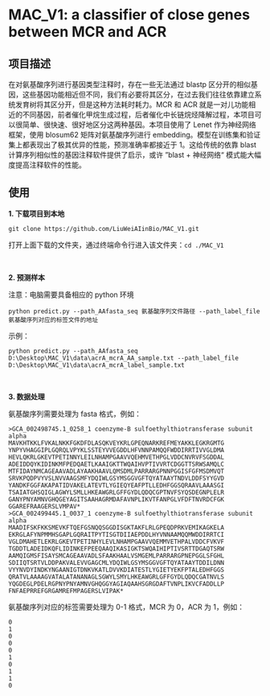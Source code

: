 # MAC_V1: a classifier of close genes between MCR and ACR

## 项目描述
在对氨基酸序列进行基因类型注释时，存在一些无法通过 blastp 区分开的相似基因，这些基因功能相近但不同，我们有必要将其区分，在过去我们往往依靠建立系统发育树将其区分开，但是这种方法耗时耗力。MCR 和 ACR 就是一对儿功能相近的不同基因，前者催化甲烷生成过程，后者催化中长链烷烃降解过程，本项目可以很简单、很快速、很好地区分这两种基因。本项目使用了 Lenet 作为神经网络框架，使用 blosum62 矩阵对氨基酸序列进行 embedding。模型在训练集和验证集上都表现出了极其优异的性能，预测准确率都接近于 1。这给传统的依靠 blast 计算序列相似性的基因注释软件提供了启示，或许 ”blast + 神经网络“ 模式能大幅度提高注释软件的性能。


## 使用
**1. 下载项目到本地**

	git clone https://github.com/LiuWeiAIinBio/MAC_V1.git

打开上面下载的文件夹，通过终端命令行进入该文件夹：`cd ./MAC_V1`

<br/>

**2. 预测样本**

注意：电脑需要具备相应的 python 环境

	python predict.py --path_AAfasta_seq 氨基酸序列文件路径 --path_label_file 氨基酸序列对应的标签文件的地址

示例：

	python predict.py --path_AAfasta_seq D:\Desktop\MAC_V1\data\acrA_mcrA_AA_sample.txt --path_label_file D:\Desktop\MAC_V1\data\acrA_mcrA_label_sample.txt

<br/>

**3. 数据处理**

氨基酸序列需要处理为 fasta 格式，例如：

	>GCA_002498745.1_0258_1 coenzyme-B sulfoethylthiotransferase subunit alpha
	MAVKHTKKLFVKALNKKFGKDFDLASQKVEYKRLGPEQNARKREFMEYAKKLEGKRGMTG
	YNPYVHAGGIPLGQRQLVPYKLSSTEYVVEGDDLHFVNNPAMQQFWDDIRRTIVVGLDMA
	HEVLQKRLGKEVTPETINNYLEILNHAMPGAAVVQEHMVETHPGLVDDCNVRVFSGDDAL
	ADEIDDQYKIDINKMFPEDQAETLKAAIGKTTWQAIHVPTIVVRTCDGGTTSRWSAMQLC
	MTFIDAYNMCAGEAAVADLAYAAKHAAVLQMSDMLPARRARGPNNPGGISFGFMSDMVQT
	SRVKPQDPVYVSLNVVAAGSMFYDQIWLGSYMSGGVGFTQYATAAYTNDVLDDFSYYGVD
	YANDKFGGFAKAPATIDVAKELATEVTLYGIEQYEAFPTLLEDHFGGSQRAAVLAAASGI
	TSAIATGHSQIGLAGWYLSMLLHKEAWGRLGFFGYDLQDQCGPTNVFSYQSDEGNPLELR
	GANYPNYAMNVGHQGEYAGITSAAHAGRMDAFAVNPLIKVTFANPGLVFDFTNVRDCFGK
	GGAREFRAAGERSLVMPAV*
	>GCA_002499445.1_0037_1 coenzyme-B sulfoethylthiotransferase subunit alpha
	MAADIFSKFKKSMEVKFTQEFGSNQQSGGDISGKTAKFLRLGPEQDPRKVEMIKAGKELA
	EKRGLAFYNPMMHSGAPLGQRAITPYTISGTDIIAEPDDLHYVNNAAMQQMWDDIRRTCI
	VGLDMAHETLEKRLGKEVTPETINHYLEVLNHAMPGAAVVQEMMVETHPALVDDCFVKVF
	TGDDTLADEIDKQFLIDINKEFPEEQAAQIKASIGKTSWQAIHIPTIVSRTTDGAQTSRW
	AAMQIGMSFISAYSMCAGEAAVADLSFAAKHAALVSMGEMLPARRARGPNEPGGLSFGHL
	SDIIQTSRTVLDDPAKVALEVVGAGCMLYDQIWLGSYMSGGVGFTQYATAAYTDDILDNN
	VYYNVDYINDKYNGAANIGTDNKVKATLDVVKDIATESTLYGIETYEKFPTALEDHFGGS
	QRATVLAAAAGVATALATANANAGLSGWYLSMYLHKEAWGRLGFFGYDLQDQCGATNVLS
	YQGDEGLPDELRGPNYPNYAMNVGHQGGYAGIAQAAHSGRGDAFTVNPLIKVCFADDLLP
	FNFAEPRREFGRGAMREFMPAGERSLVIPAK*
	
氨基酸序列对应的标签需要处理为 0-1 格式，MCR 为 0，ACR 为 1，例如：

	0
	1
	0
	0
	0
	1
	0
	1
	1
	0
